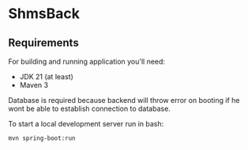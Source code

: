 # ShmsBack

## Requirements
For building and running application you'll need:
- JDK 21 (at least)
- Maven 3

Database is required because backend will throw error on booting if he wont be able to establish connection to database.

To start a local development server run in bash:
```bash
mvn spring-boot:run
```
